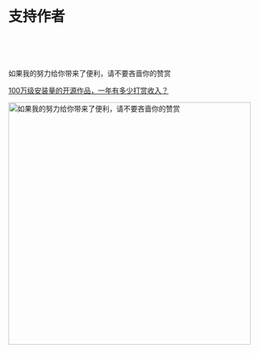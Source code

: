 # 支持作者

<br />
<br />
<br />

如果我的努力给你带来了便利，请不要吝啬你的赞赏  

[100万级安装量的开源作品，一年有多少打赏收入？](./aboutDonate.md)  

<p>
  <img src="https://h5player.anzz.site/assets/img/donate.png" width=480 alt="如果我的努力给你带来了便利，请不要吝啬你的赞赏" />
</p>

<br />
<br />
<br />
